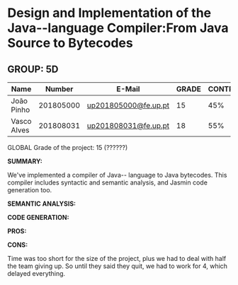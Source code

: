 # Design and Implementation of the Java--language Compiler:From Java Source to Bytecodes

## GROUP: 5D

| Name        | Number    | E-Mail               | GRADE | CONTRIBUTION |
|-------------|-----------|----------------------|-------|--------------|
| João Pinho  | 201805000 | up201805000@fe.up.pt | 15    | 45%          |
| Vasco Alves | 201808031 | up201808031@fe.up.pt | 18    | 55%          |

GLOBAL Grade of the project: 15 (??????)


**SUMMARY:**

We've implemented a compiler of Java-- language to Java bytecodes. This compiler includes syntactic and semantic analysis, and Jasmin code generation too.


**SEMANTIC ANALYSIS:**


**CODE GENERATION:**



**PROS:**



**CONS:**

Time was too short for the size of the project, plus we had to deal with half the team giving up.
So until they said they quit, we had to work for 4, which delayed everything.